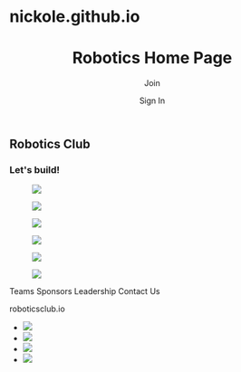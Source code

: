 # nickole.github.io﻿<html>
  <head>
    <title>jeromeroboticsclub</title>
    <link href="https://fonts.googleapis.com/css?family=Roboto:700,300" type="text/css">
    <link rel="stylesheet" href="https://maxcdn.bootstrapcdn.com/bootstrap/3.3.6/css/bootstrap.min.css"/>
    <link rel="stylesheet" type="text/css" href="style.css"/>
  </head>
  <body>

  <header class="container">
  <div class="row">
   <h1 class="col-sm-8">Robotics Home Page</h1>
   <nav class="col-sm-4">
  <p class="pill-white">Join</p>
  <p class="pill-black">Sign In</p>
  </nav>
  </div>
  </header>


  <section class="jumbotron">
  <div class="container">
  <div class="row-text-center">
     <h2>Robotics Club</h2>
     <h3>Let's build!</h3> 
   </div>
   </div>
  </section>
  <section class="container">
  <div class="row">
  <figure class="col-sm-4">
  <img src="https://frontiersinblog.files.wordpress.com/2017/07/frontiers-in-robotics-and-ai-polani-empowerment-robot-ethics1.jpg?w=940">
  </figure>
  <figure class="col-sm-4">
  <img src="http://gigabotics.com/wp-content/uploads/elements-of-robotics.jpg">
  </figure>
  <figure class="col-sm-4">
  <img src="http://sites.bu.edu/robotics/files/2016/08/web_1RoboticsLab_0432.jpg">
  </figure>
  <figure class="col-sm-4">
  <img src="https://static1.squarespace.com/static/5293f0f7e4b096d144796cd1/59a6e07bd55b419bd796ec3d/59b948149f7456ccb0a52d22/1505315195972/16590026744_671aea5a78_o.jpg">
  </figure>
  <figure class="col-sm-4">
  <img src="https://www.investors.com/wp-content/uploads/2018/06/A1MAIN-robosurgery-061118.jpg">
  </figure>
  <figure class="col-sm-4">  
  <img src="https://www.epmag.com/sites/default/files/styles/article_mobile/public/article-images/2017/11/oil_and_gas_automation_robotics_digital_technology_workforce.jpg?itok=u__ApGny&timestamp=1511200649">
  </figure>
  <div class="row">
  <a class="btn btn-primary">Teams</a>
  <a class="btn btn-primary">Sponsors</a>
  <a class="btn btn-primary">Leadership</a>
  <a class="btn btn-primary">Contact Us</a>
  </div>
  </div>
  </section>
  <section class="container'>
  <div class="row">
  <div class="row"
  </div>
  </div>
  </body>
  <footer class="container">
  <div class="row">
  <p class="col-sm-4">roboticsclub.io</p>
  <ul class="col-sm-8-text-right">
  <li class="col-sm-1">
     <img src="https://s3.amazonaws.com/codecademy-content/projects/make-a-website/lesson-4/facebook-grey.svg">
  </li>
  <li class="col-sm-1">
     <img src="https://s3.amazonaws.com/codecademy-content/projects/make-a-website/lesson-4/twitter-grey.svg">
  </li>
  <li class="col-sm-1">
     <img src="https://s3.amazonaws.com/codecademy-content/projects/make-a-website/lesson-4/instagram-grey.svg">
  </li>
  <li class="col-sm-1">
     <img src="https://s3.amazonaws.com/codecademy-content/projects/make-a-website/lesson-4/medium-grey.svg">
  </li>
  </ul>


</body>
</html>
